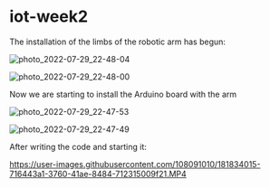 # iot-week2

The installation of the limbs of the robotic arm has begun:

![photo_2022-07-29_22-48-04](https://user-images.githubusercontent.com/108091010/181833521-850049b7-d062-4e8f-8b36-69f40ca2f29f.jpg)

![photo_2022-07-29_22-48-00](https://user-images.githubusercontent.com/108091010/181833615-91e2bacd-b3df-44fa-9799-a5577fa44d1d.jpg)

Now we are starting to install the Arduino board with the arm

![photo_2022-07-29_22-47-53](https://user-images.githubusercontent.com/108091010/181833756-89baad4d-6654-47df-9674-193684377e49.jpg)

![photo_2022-07-29_22-47-49](https://user-images.githubusercontent.com/108091010/181833786-bd112363-f89d-4e2e-bdb9-52b8da3d7c22.jpg)

After writing the code and starting it:



https://user-images.githubusercontent.com/108091010/181834015-716443a1-3760-41ae-8484-712315009f21.MP4

